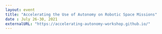 ```yaml
---
layout: event
title: "Accelerating the Use of Autonomy on Robotic Space Missions"
date : July 26-30, 2021
externalURL: "https://accelerating-autonomy-workshop.github.io/"
---
```

